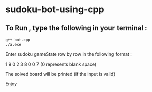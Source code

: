 # sudoku-bot-using-cpp

## To Run , type the following in your terminal : 

```bash
g++ bot.cpp
./a.exe
```

Enter sudoku gameState row by row in the following format :

1 9 0 2 3 8 0 0 7   (0 represents blank space)

The solved board will be printed (if the input is valid) 

Enjoy
